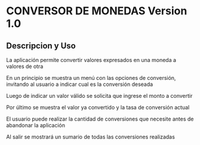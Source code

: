 <h1 textalign=center><strong>CONVERSOR DE MONEDAS Version 1.0</strong></h1>
<h2>Descripcion y Uso</h2>
<p>La aplicación permite convertir valores expresados en una moneda a valores de otra</p>
<p>En un principio se muestra un menú con las opciones de conversión, invitando al usuario a indicar cual es la conversión deseada</p>
<p>Luego de indicar un valor válido se solicita que ingrese el monto a convertir</p>
<p>Por último se muestra el valor ya convertido y la tasa de conversión actual</p>
<p>El usuario puede realizar la cantidad de conversiones que necesite antes de abandonar la aplicación</p>
<p>Al salir se mostrará un sumario de todas las conversiones realizadas</p>

